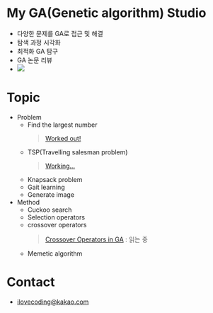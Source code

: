 # My GA(Genetic algorithm) Studio
- 다양한 문제를 GA로 접근 및 해결
- 탐색 과정 시각화
- 최적화 GA 탐구 
- GA 논문 리뷰
- <img src = "https://img.shields.io/badge/Language-python-blue">
</n>

# Topic
- Problem
  - Find the largest number
    > [Worked out!](https://github.com/KGJsGit/my_GA_studio/blob/master/code/GA_largestNumberFinder.py)
  - TSP(Travelling salesman problem)
    > [Working...](https://github.com/KGJsGit/my_GA_studio/blob/master/code/GA_TSPSolver.py)
  - Knapsack problem
  - Gait learning
  - Generate image
- Method
  - Cuckoo search
  - Selection operators
  - crossover operators
    > [Crossover Operators in GA](http://ictactjournals.in/paper/IJSC_V6_I1_paper_4_pp_1083_1092.pdf) : 읽는 중
  - Memetic algorithm
</n>

# Contact
- ilovecoding@kakao.com
